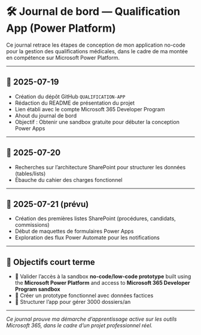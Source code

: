 # 🛠️ Journal de bord — Qualification App (Power Platform)

Ce journal retrace les étapes de conception de mon application no-code pour la gestion des qualifications médicales, dans le cadre de ma montée en compétence sur Microsoft Power Platform.

---

## 📅 2025-07-19

- Création du dépôt GitHub `QUALIFICATION-APP`
- Rédaction du README de présentation du projet
- Lien établi avec le compte Microsoft 365 Developer Program
- Ahout du journal de bord
- Objectif : Obtenir une sandbox gratuite pour débuter la conception Power Apps

---

## 📅 2025-07-20

- Recherches sur l’architecture SharePoint pour structurer les données (tables/lists)
- Ébauche du cahier des charges fonctionnel

---

## 📅 2025-07-21 (prévu)

- Création des premières listes SharePoint (procédures, candidats, commissions)
- Début de maquettes de formulaires Power Apps
- Exploration des flux Power Automate pour les notifications

---

## 📝 Objectifs court terme

- 📌 Valider l’accès à la sandbox  **no-code/low-code prototype** built using the **Microsoft Power Platform** and access to **Microsoft 365 Developer Program sandbox**
- 📌 Créer un prototype fonctionnel avec données factices
- 📌 Structurer l’app pour gérer 3000 dossiers/an

---

_Ce journal prouve ma démarche d’apprentissage active sur les outils Microsoft 365, dans le cadre d’un projet professionnel réel._

